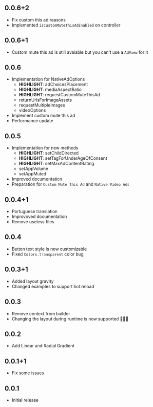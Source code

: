 ## 0.0.6+2

- Fix custom this ad reasons
- Implemented `isCustomMuteThisAdEnabled` on controller

## 0.0.6+1

- Custom mute this ad is still avaiable but you can't use a `AdView` for it

## 0.0.6

- Implementation for NativeAdOptions
    - **HIGHLIGHT**: adChoicesPlacement
    - **HIGHLIGHT**: mediaAspectRatio
    - **HIGHLIGHT**: requestCustomMuteThisAd
    - returnUrlsForImageAssets
    - requestMultipleImages
    - videoOptions
- Implement custom mute this ad
- Performance update

## 0.0.5

- Implementation for new methods
    - **HIGHLIGHT**: setChildDirected
    - **HIGHLIGHT**: setTagForUnderAgeOfConsent
    - **HIGHLIGHT**: setMaxAdContentRating
    - setAppVolume
    - setAppMuted
- Improved documentation
- Preparation for `Custom Mute this Ad` and `Native Video Ads`

## 0.0.4+1

- Portuguese translation
- Improvoved documentation
- Remove useless files

## 0.0.4

- Button text style is now customizable
- Fixed `Colors.transparent` color bug

## 0.0.3+1

- Added layout gravity
- Changed examples to support hot reload

## 0.0.3

- Remove context from builder
- Changing the layout during runtime is now supported 🥳🥳🎉

## 0.0.2

- Add Linear and Radial Gradient

## 0.0.1+1

- Fix some issues

## 0.0.1

- Initial release

